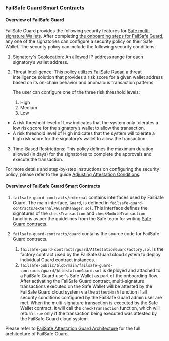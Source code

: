 ### FailSafe Guard Smart Contracts

#### Overview of FailSafe Guard

FailSafe Guard provides the following security features for [Safe multi-signature Wallets](https://safe.global/). After completing [the onboarding steps for FailSafe Guard](https://doc.getfailsafe.com/docs/failsafe-attestation-service/branches/main/8xsw0cm9oogeh-enrollment-of-safe-contract-for-attestation), any one of the signatories can configure a security policy on their Safe Wallet. The security policy can include the following security conditions:

1. Signatory's Geolocation: An allowed IP address range for each signatory’s wallet address.

2. Threat Intelligence: This policy utilizes [FailSafe Radar](https://app.getfailsafe.com/radar), a threat intelligence solution that provides a risk score for a given wallet address based on its on-chain behavior and anomalous transaction patterns.

    The user can configure one of the three risk threshold levels:

    1. High
    2. Medium
    3. Low

  - A risk threshold level of Low indicates that the system only tolerates a low risk score for the signatory’s wallet to allow the transaction.
  - A risk threshold level of High indicates that the system will tolerate a high risk score for the signatory’s wallet to allow the transaction.

3. Time-Based Restrictions: This policy defines the maximum duration allowed (in days) for the signatories to complete the approvals and execute the transaction.

For more details and step-by-step instructions on configuring the security policy, please refer to the guide [Adjusting Attestation Conditions](https://doc.getfailsafe.com/docs/failsafe-attestation-service/vjhemxtku31p0-adjusting-attestation-conditions).

#### Overview of FailSafe Guard Smart Contracts

1. `failsafe-guard-contracts/external` contains interfaces used by FailSafe Guard. The main interface, `Guard`, is defined in `failsafe-guard-contracts/external/GuardManager.sol`. This interface defines the signatures of the `checkTransaction` and `checkModuleTransaction` functions as per the guidelines from the Safe team for writing [Safe Guard contracts](https://docs.safe.global/advanced/smart-account-guards).

2. `failsafe-guard-contracts/guard` contains the source code for FailSafe Guard contracts.
   1. `failsafe-guard-contracts/guard/AttestationGuardFactory.sol` is the factory contract used by the FailSafe Guard cloud system to deploy individual Guard contract instances.
   2. `failsafe-public/blob/main/failsafe-guard-contracts/guard/AttestationGuard.sol` is deployed and attached to a FailSafe Guard user's Safe Wallet as part of the onboarding flow. After activating the FailSafe Guard contract, multi-signature transactions executed on the Safe Wallet will be attested by the FailSafe Guard cloud system via the `attestHash` function if all security conditions configured by the FailSafe Guard admin user are met. When the multi-signature transaction is executed by the Safe Wallet contract, it will call the `checkTransaction` function, which will return `true` only if the transaction being executed was attested by the FailSafe Guard cloud system.

Please refer to [FailSafe Attestation Guard Architecture](https://doc.getfailsafe.com/docs/failsafe-attestation-service/unihxlqj9rhpm-fail-safe-attestation-architecture) for the full architecture of FailSafe Guard.
